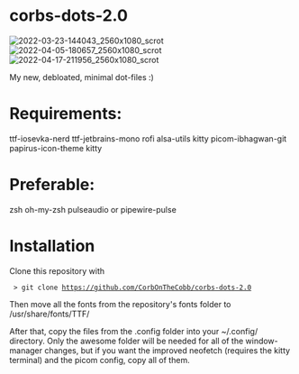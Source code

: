 # corbs-dots-2.0
![2022-03-23-144043_2560x1080_scrot](https://user-images.githubusercontent.com/98620032/159782622-412d6213-19b7-45d0-adca-5a9319808fd6.png)
![2022-04-05-180657_2560x1080_scrot](https://user-images.githubusercontent.com/98620032/161865377-5b30eb72-dc2a-4d87-8885-5b9cb86891ae.png)
![2022-04-17-211956_2560x1080_scrot](https://user-images.githubusercontent.com/98620032/163744340-a7f95ad9-ce1e-400f-971c-52cb4c854e7b.png)

My new, debloated, minimal dot-files :)

# Requirements:
ttf-iosevka-nerd ttf-jetbrains-mono rofi alsa-utils kitty picom-ibhagwan-git papirus-icon-theme kitty

# Preferable:
zsh oh-my-zsh pulseaudio or pipewire-pulse

# Installation
Clone this repository with

<code> > git clone https://github.com/CorbOnTheCobb/corbs-dots-2.0 </code> 

Then move all the fonts from the repository's fonts folder to /usr/share/fonts/TTF/

After that, copy the files from the .config folder into your ~/.config/ directory. Only the awesome folder will be needed for all of the window-manager changes, but if you want the improved neofetch (requires the kitty terminal) and the picom config, copy all of them.
